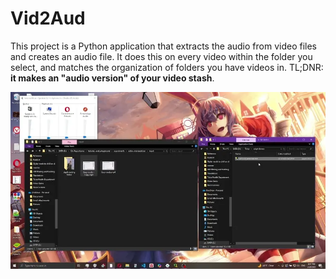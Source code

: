 # Vid2Aud

This project is a Python application that extracts the audio from video files and creates an audio file. It does this on every video within the folder you select, and matches the organization of folders you have videos in. TL;DNR: **it makes an "audio version" of your video stash**.

![usage video](../../../img/vid_manip/vid2aud%20ui%20demo.webp)
